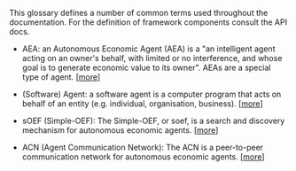 This glossary defines a number of common terms used throughout the documentation. For the definition of framework components consult the API docs.

* AEA: an Autonomous Economic Agent (AEA) is a "an intelligent agent acting on an owner's behalf, with limited or no interference, and whose goal is to generate economic value to its owner". AEAs are a special type of agent. [<a href="../index">more</a>]

* (Software) Agent: a software agent is a computer program that acts on behalf of an entity (e.g. individual, organisation, business). [<a href="https://en.wikipedia.org/wiki/Software_agent" target="_blank">more</a>]

* sOEF (Simple-OEF): The Simple-OEF, or soef, is a search and discovery mechanism for autonomous economic agents. [<a href="../simple-oef">more</a>]

* ACN (Agent Communication Network): The ACN is a peer-to-peer communication network for autonomous economic agents. [<a href="../acn">more</a>]